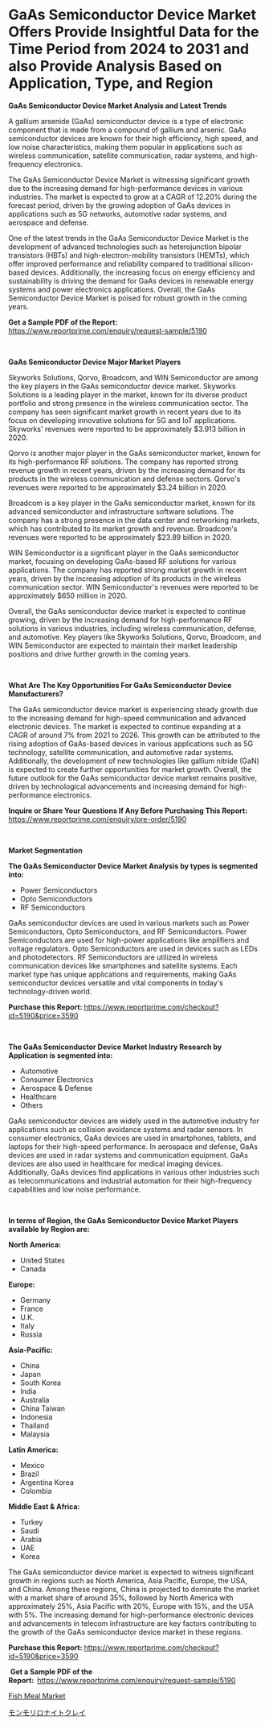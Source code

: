 <p><h1>GaAs Semiconductor Device Market Offers Provide Insightful Data for the Time Period from 2024 to 2031 and also Provide Analysis Based on Application, Type, and Region</h1></p><p><strong>GaAs Semiconductor Device Market Analysis and Latest Trends</strong></p>
<p><p>A gallium arsenide (GaAs) semiconductor device is a type of electronic component that is made from a compound of gallium and arsenic. GaAs semiconductor devices are known for their high efficiency, high speed, and low noise characteristics, making them popular in applications such as wireless communication, satellite communication, radar systems, and high-frequency electronics.</p><p>The GaAs Semiconductor Device Market is witnessing significant growth due to the increasing demand for high-performance devices in various industries. The market is expected to grow at a CAGR of 12.20% during the forecast period, driven by the growing adoption of GaAs devices in applications such as 5G networks, automotive radar systems, and aerospace and defense.</p><p>One of the latest trends in the GaAs Semiconductor Device Market is the development of advanced technologies such as heterojunction bipolar transistors (HBTs) and high-electron-mobility transistors (HEMTs), which offer improved performance and reliability compared to traditional silicon-based devices. Additionally, the increasing focus on energy efficiency and sustainability is driving the demand for GaAs devices in renewable energy systems and power electronics applications. Overall, the GaAs Semiconductor Device Market is poised for robust growth in the coming years.</p></p>
<p><strong>Get a Sample PDF of the Report:&nbsp;</strong> <a href="https://www.reportprime.com/enquiry/request-sample/5190">https://www.reportprime.com/enquiry/request-sample/5190</a></p>
<p>&nbsp;</p>
<p><strong>GaAs Semiconductor Device Major Market Players</strong></p>
<p><p>Skyworks Solutions, Qorvo, Broadcom, and WIN Semiconductor are among the key players in the GaAs semiconductor device market. Skyworks Solutions is a leading player in the market, known for its diverse product portfolio and strong presence in the wireless communication sector. The company has seen significant market growth in recent years due to its focus on developing innovative solutions for 5G and IoT applications. Skyworks' revenues were reported to be approximately $3.913 billion in 2020.</p><p>Qorvo is another major player in the GaAs semiconductor market, known for its high-performance RF solutions. The company has reported strong revenue growth in recent years, driven by the increasing demand for its products in the wireless communication and defense sectors. Qorvo's revenues were reported to be approximately $3.24 billion in 2020.</p><p>Broadcom is a key player in the GaAs semiconductor market, known for its advanced semiconductor and infrastructure software solutions. The company has a strong presence in the data center and networking markets, which has contributed to its market growth and revenue. Broadcom's revenues were reported to be approximately $23.89 billion in 2020.</p><p>WIN Semiconductor is a significant player in the GaAs semiconductor market, focusing on developing GaAs-based RF solutions for various applications. The company has reported strong market growth in recent years, driven by the increasing adoption of its products in the wireless communication sector. WIN Semiconductor's revenues were reported to be approximately $650 million in 2020.</p><p>Overall, the GaAs semiconductor device market is expected to continue growing, driven by the increasing demand for high-performance RF solutions in various industries, including wireless communication, defense, and automotive. Key players like Skyworks Solutions, Qorvo, Broadcom, and WIN Semiconductor are expected to maintain their market leadership positions and drive further growth in the coming years.</p></p>
<p>&nbsp;</p>
<p><strong>What Are The Key Opportunities For GaAs Semiconductor Device Manufacturers?</strong></p>
<p><p>The GaAs semiconductor device market is experiencing steady growth due to the increasing demand for high-speed communication and advanced electronic devices. The market is expected to continue expanding at a CAGR of around 7% from 2021 to 2026. This growth can be attributed to the rising adoption of GaAs-based devices in various applications such as 5G technology, satellite communication, and automotive radar systems. Additionally, the development of new technologies like gallium nitride (GaN) is expected to create further opportunities for market growth. Overall, the future outlook for the GaAs semiconductor device market remains positive, driven by technological advancements and increasing demand for high-performance electronics.</p></p>
<p><strong>Inquire or Share Your Questions If Any Before Purchasing This Report:</strong> <a href="https://www.reportprime.com/enquiry/pre-order/5190">https://www.reportprime.com/enquiry/pre-order/5190</a></p>
<p>&nbsp;</p>
<p><strong>Market Segmentation</strong></p>
<p><strong>The GaAs Semiconductor Device Market Analysis by types is segmented into:</strong></p>
<p><ul><li>Power Semiconductors</li><li>Opto Semiconductors</li><li>RF Semiconductors</li></ul></p>
<p><p>GaAs semiconductor devices are used in various markets such as Power Semiconductors, Opto Semiconductors, and RF Semiconductors. Power Semiconductors are used for high-power applications like amplifiers and voltage regulators. Opto Semiconductors are used in devices such as LEDs and photodetectors. RF Semiconductors are utilized in wireless communication devices like smartphones and satellite systems. Each market type has unique applications and requirements, making GaAs semiconductor devices versatile and vital components in today's technology-driven world.</p></p>
<p><strong>Purchase this Report:&nbsp;</strong><a href="https://www.reportprime.com/checkout?id=5190&price=3590">https://www.reportprime.com/checkout?id=5190&price=3590</a></p>
<p>&nbsp;</p>
<p><strong>The GaAs Semiconductor Device Market Industry Research by Application is segmented into:</strong></p>
<p><ul><li>Automotive</li><li>Consumer Electronics</li><li>Aerospace & Defense</li><li>Healthcare</li><li>Others</li></ul></p>
<p><p>GaAs semiconductor devices are widely used in the automotive industry for applications such as collision avoidance systems and radar sensors. In consumer electronics, GaAs devices are used in smartphones, tablets, and laptops for their high-speed performance. In aerospace and defense, GaAs devices are used in radar systems and communication equipment. GaAs devices are also used in healthcare for medical imaging devices. Additionally, GaAs devices find applications in various other industries such as telecommunications and industrial automation for their high-frequency capabilities and low noise performance.</p></p>
<p>&nbsp;</p>
<p><strong>In terms of Region, the GaAs Semiconductor Device Market Players available by Region are:</strong></p>
<p>
    <p> <strong> North America: </strong>
        <ul>
            <li>United States</li>
            <li>Canada</li>
        </ul>
        </p> 
    <p> <strong> Europe: </strong>
        <ul>
            <li>Germany</li>
            <li>France</li>
            <li>U.K.</li>
            <li>Italy</li>
            <li>Russia</li>
        </ul>
        </p> 
    <p> <strong> Asia-Pacific: </strong>
        <ul>
            <li>China</li>
            <li>Japan</li>
            <li>South Korea</li>
            <li>India</li>
            <li>Australia</li>
            <li>China Taiwan</li>
            <li>Indonesia</li>
            <li>Thailand</li>
            <li>Malaysia</li>
        </ul>
        </p> 
    <p> <strong> Latin America: </strong>
        <ul>
            <li>Mexico</li>
            <li>Brazil</li>
            <li>Argentina Korea</li>
            <li>Colombia</li>
        </ul>
        </p> 
    <p> <strong> Middle East & Africa: </strong>
        <ul>
            <li>Turkey</li>
            <li>Saudi</li>
            <li>Arabia</li>
            <li>UAE</li>
            <li>Korea</li>
        </ul>
    </p>
    </p>
<p><p>The GaAs semiconductor device market is expected to witness significant growth in regions such as North America, Asia Pacific, Europe, the USA, and China. Among these regions, China is projected to dominate the market with a market share of around 35%, followed by North America with approximately 25%, Asia Pacific with 20%, Europe with 15%, and the USA with 5%. The increasing demand for high-performance electronic devices and advancements in telecom infrastructure are key factors contributing to the growth of the GaAs semiconductor device market in these regions.</p></p>
<p><strong>Purchase this Report: </strong><a href="https://www.reportprime.com/checkout?id=5190&price=3590">https://www.reportprime.com/checkout?id=5190&price=3590</a></p>
<p>&nbsp;<strong>Get a Sample PDF of the Report:&nbsp;&nbsp;</strong><a href="https://www.reportprime.com/enquiry/request-sample/5190">https://www.reportprime.com/enquiry/request-sample/5190</a></p>
<p><strong></strong></p>
<p><p><a href="https://shimmer-gardenia-37a.notion.site/Fish-Meal-Market-Size-Market-Share-and-Global-Market-Analysis-Report-2024-2031-d39c9382c3b248ada1bffebf01a20447">Fish Meal Market</a></p><p><a href="https://github.com/mohamedbakry57/Market-Research-Report-List-3/blob/main/746508415650.md">モンモリロナイトクレイ</a></p></p>